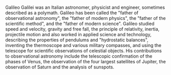 <!--
title:       Galileo
subtitle:    15 February 1564 – 8 January 1642
from:        1564
to:          1642 
short:       Galileo Galilei was an Italian astronomer, physicist and engineer, sometimes described as a polymath.
imageUrl:    https://upload.wikimedia.org/wikipedia/commons/thumb/d/d4/Justus_Sustermans_-_Portrait_of_Galileo_Galilei%2C_1636.jpg/440px-Justus_Sustermans_-_Portrait_of_Galileo_Galilei%2C_1636.jpg
wikiUrl:     https://en.wikipedia.org/wiki/Galileo_Galilei
-->


Galileo Galilei  was an Italian astronomer, physicist and engineer, sometimes described as a polymath. Galileo has been called the "father of observational astronomy", the "father of modern physics", the "father of the scientific method", and the "father of modern science".  Galileo studied speed and velocity, gravity and free fall, the principle of relativity, inertia, projectile motion and also worked in applied science and technology, describing the properties of pendulums and "hydrostatic balances", inventing the thermoscope and various military compasses, and using the telescope for scientific observations of celestial objects. His contributions to observational astronomy include the telescopic confirmation of the phases of Venus, the observation of the four largest satellites of Jupiter, the observation of Saturn and the analysis of sunspots.